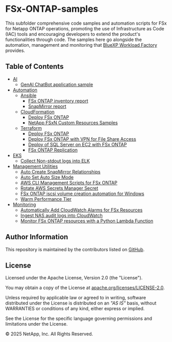 # FSx-ONTAP-samples

This subfolder comprehensive code samples and automation scripts for FSx for Netapp ONTAP operations,
promoting the use of Infrastructure as Code (IAC) tools and encouraging developers to extend the product's
functionalities through code. The samples here go alongside the automation, management and monitoring that
[BlueXP Workload Factory](https://console.workloads.netapp.com) provides.

## Table of Contents

* [AI](AI)
    * [GenAI ChatBot application sample](AI/GenAI-ChatBot-application-sample)
* [Automation](Automation)
    * [Ansible](Automation/Ansible)
        * [FSx ONTAP inventory report](Automation/Ansible/FSxN-Inventory-report)
        * [SnapMirror report](Automation/Ansible/SnapMirror-Report)
    * [CloudFormation](Automation/CloudFormation)
        * [Deploy FSx ONTAP](Automation/CloudFormation/Deploy-FSx-ONTAP)
        * [NetApp FSxN Custom Resources Samples](Automation/CloudFormation/NetApp-FSxN-Custom-Resources-Samples)
    * [Terraform](Automation/Terraform)
        * [Deploy FSx ONTAP](Automation/Terraform/Deploy-FSx-ONTAP)
        * [Deploy FSx ONTAP with VPN for File Share Access](Automation/Terraform/Deploy-FSx-ONTAP-Fileshare-Access)
        * [Deploy of SQL Server on EC2 with FSx ONTAP](Automation/Terraform/Deploy-FSx-ONTAP-SQL-Server)
        * [FSx ONTAP Replication](Automation/Terraform/FSx-ONTAP-Replicate)
* [EKS](EKS)
    * [Collect Non-stdout logs into ELK](EKS/EKS-logs-to-ELK)
* [Management Utilities](Management-Utilities)
    * [Auto Create SnapMirror Relationships](Management-Utilities/Auto-Create-SM-Relationships)
    * [Auto Set Auto Size Mode](Management-Utilities/Auto-Set-Auto-Size-Mode)
    * [AWS CLI Management Scripts for FSx ONTAP](Management-Utilities/FSx-ONTAP-AWS-CLI-Scripts)
    * [Rotate AWS Secrets Manager Secret](Management-Utilities/FSx-ONTAP-Rotate-Secret)
    * [FSx ONTAP iscsi volume creation automation for Windows](Management-Utilities/Iscsi-Vol-Create-and-Mount)
    * [Warm Performance Tier](Management-Utilities/Warm-Performance-Tier)
* [Monitoring](Monitoring)
    * [Automatically Add CloudWatch Alarms for FSx Resources](Monitoring/Auto-Add-CloudWatch-Alarms)
    * [Ingest NAS audit logs into CloudWatch](Monitoring/Ingest-NAS-Audit-Logs-into-CloudWatch)
    * [Monitor FSx ONTAP resources with a Python Lambda Function](Monitoring/Monitor-FSx-ONTAP-Services)

## Author Information

This repository is maintained by the contributors listed on [GitHub](https://github.com/NetApp/FSx-ONTAP-utils/graphs/contributors).

## License

Licensed under the Apache License, Version 2.0 (the "License").

You may obtain a copy of the License at [apache.org/licenses/LICENSE-2.0](http://www.apache.org/licenses/LICENSE-2.0).

Unless required by applicable law or agreed to in writing, software distributed under the License
is distributed on an _"AS IS"_ basis, without WARRANTIES or conditions of any kind, either express or implied.

See the License for the specific language governing permissions and limitations under the License.

© 2025 NetApp, Inc. All Rights Reserved.
